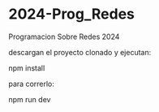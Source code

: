 # 2024-Prog_Redes
Programacion Sobre Redes 2024 

descargan el proyecto clonado y ejecutan:

npm install

para correrlo:

npm run dev